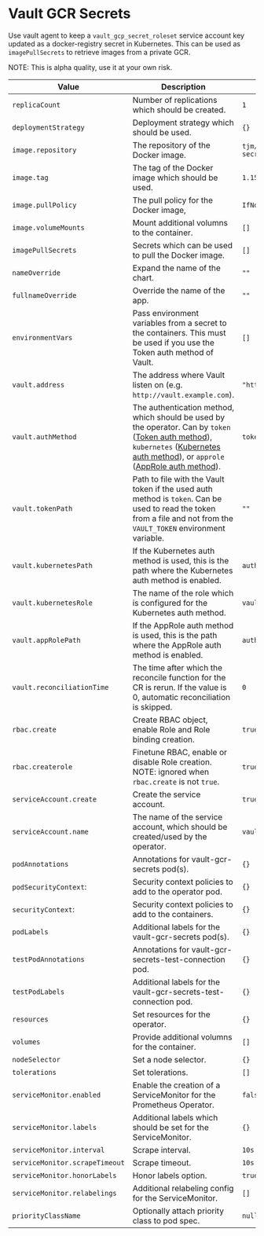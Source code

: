 # Vault GCR Secrets

Use vault agent to keep a `vault_gcp_secret_roleset` service account key updated as a
docker-registry secret in Kubernetes. This can be used as `imagePullSecrets` to retrieve images
from a private GCR.

NOTE: This is alpha quality, use it at your own risk.

| Value | Description | Default |
| ----- | ----------- | ------- |
| `replicaCount` | Number of replications which should be created. | `1` |
| `deploymentStrategy` | Deployment strategy which should be used. | `{}` |
| `image.repository` | The repository of the Docker image. | `tjm/vault-gcr-secrets` |
| `image.tag` | The tag of the Docker image which should be used. | `1.15.2` |
| `image.pullPolicy` | The pull policy for the Docker image, | `IfNotPresent` |
| `image.volumeMounts` | Mount additional volumns to the container. | `[]` |
| `imagePullSecrets` | Secrets which can be used to pull the Docker image. | `[]` |
| `nameOverride` | Expand the name of the chart. | `""` |
| `fullnameOverride` | Override the name of the app. | `""` |
| `environmentVars` | Pass environment variables from a secret to the containers. This must be used if you use the Token auth method of Vault. | `[]` |
| `vault.address` | The address where Vault listen on (e.g. `http://vault.example.com`). | `"http://vault:8200"` |
| `vault.authMethod` | The authentication method, which should be used by the operator. Can by `token` ([Token auth method](https://www.vaultproject.io/docs/auth/token.html)), `kubernetes` ([Kubernetes auth method](https://www.vaultproject.io/docs/auth/kubernetes.html)), or `approle` ([AppRole auth method](https://www.vaultproject.io/docs/auth/approle)). | `token` |
| `vault.tokenPath` | Path to file with the Vault token if the used auth method is `token`. Can be used to read the token from a file and not from the  `VAULT_TOKEN` environment variable. | `""` |
| `vault.kubernetesPath` | If the Kubernetes auth method is used, this is the path where the Kubernetes auth method is enabled. | `auth/kubernetes` |
| `vault.kubernetesRole` | The name of the role which is configured for the Kubernetes auth method. | `vault-gcr-secrets` |
| `vault.appRolePath` | If the AppRole auth method is used, this is the path where the AppRole auth method is enabled. | `auth/approle` |
| `vault.reconciliationTime` | The time after which the reconcile function for the CR is rerun. If the value is 0, automatic reconciliation is skipped. | `0` |
| `rbac.create` | Create RBAC object, enable Role and Role binding creation. | `true` |
| `rbac.createrole` | Finetune RBAC, enable or disable Role creation. NOTE: ignored when `rbac.create` is not `true`. | `true` |
| `serviceAccount.create` | Create the service account. | `true` |
| `serviceAccount.name` | The name of the service account, which should be created/used by the operator. | `vault-gcr-secrets` |
| `podAnnotations` | Annotations for vault-gcr-secrets pod(s). | `{}` |
| `podSecurityContext`: | Security context policies to add to the operator pod. | `{}` |
| `securityContext`: | Security context policies to add to the containers. | `{}` |
| `podLabels` | Additional labels for the vault-gcr-secrets pod(s). | `{}` |
| `testPodAnnotations` | Annotations for vault-gcr-secrets-test-connection pod. | `{}` |
| `testPodLabels` | Additional labels for the vault-gcr-secrets-test-connection pod. | `{}` |
| `resources` | Set resources for the operator. | `{}` |
| `volumes` | Provide additional volumns for the container. | `[]` |
| `nodeSelector` | Set a node selector. | `{}` |
| `tolerations` | Set tolerations. | `[]` |
| `serviceMonitor.enabled` | Enable the creation of a ServiceMonitor for the Prometheus Operator. | `false` |
| `serviceMonitor.labels` | Additional labels which should be set for the ServiceMonitor. | `{}` |
| `serviceMonitor.interval` | Scrape interval. | `10s` |
| `serviceMonitor.scrapeTimeout` | Scrape timeout. | `10s` |
| `serviceMonitor.honorLabels` | Honor labels option. | `true` |
| `serviceMonitor.relabelings` | Additional relabeling config for the ServiceMonitor. | `[]` |
| `priorityClassName` | Optionally attach priority class to pod spec. | `null` |
